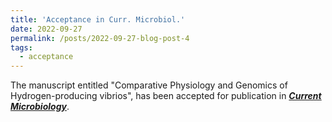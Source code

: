 ```yaml
---
title: 'Acceptance in Curr. Microbiol.'
date: 2022-09-27
permalink: /posts/2022-09-27-blog-post-4
tags:
  - acceptance
---
```


The manuscript entitled "Comparative Physiology and Genomics of Hydrogen-producing vibrios", has been accepted for publication in [***Current Microbiology***](https://www.springer.com/journal/284/).
